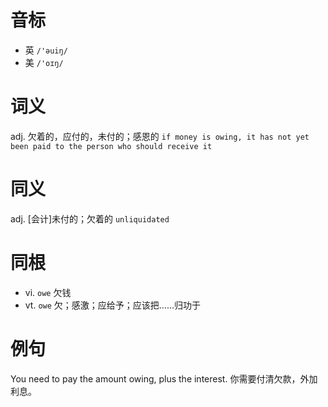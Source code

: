 # 音标

- 英 `/'əuiŋ/`
- 美 `/'oɪŋ/`

# 词义

adj. 欠着的，应付的，未付的；感恩的
`if money is owing, it has not yet been paid to the person who should receive it`

# 同义

adj. [会计]未付的；欠着的
`unliquidated`

# 同根

- vi. `owe` 欠钱
- vt. `owe` 欠；感激；应给予；应该把……归功于

# 例句

You need to pay the amount owing, plus the interest.
你需要付清欠款，外加利息。



